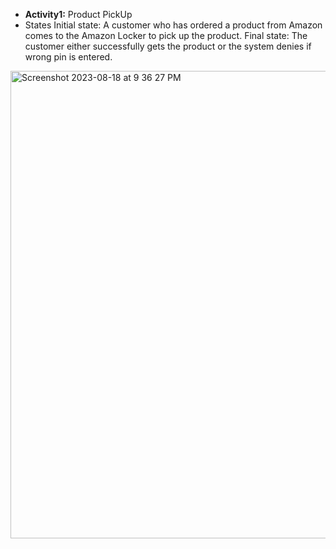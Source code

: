 - **Activity1:** Product PickUp
- States
  Initial state: A customer who has ordered a product from Amazon comes to
  the Amazon Locker to pick up the product.
  Final state: The customer either successfully gets the product or the system denies if wrong pin is entered.

<img width="748" alt="Screenshot 2023-08-18 at 9 36 27 PM" src="https://github.com/ganesh-sadanala/LLD/assets/40536512/704efc4b-5861-4545-9d1d-cf79b9980053">

